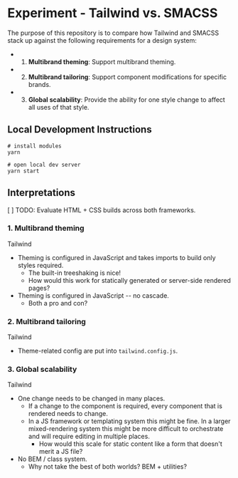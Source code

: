 # Experiment - Tailwind vs. SMACSS

The purpose of this repository is to compare how Tailwind and SMACSS stack up against the following requirements for a design system:

- 1. **Multibrand theming**: Support multibrand theming.
- 2. **Multibrand tailoring**: Support component modifications for specific brands.
- 3. **Global scalability**: Provide the ability for one style change to affect all uses of that style.

## Local Development Instructions

```
# install modules
yarn

# open local dev server
yarn start
```

## Interpretations

[ ] TODO: Evaluate HTML + CSS builds across both frameworks.

### 1. Multibrand theming

Tailwind

- Theming is configured in JavaScript and takes imports to build only styles required.
  - The built-in treeshaking is nice!
  - How would this work for statically generated or server-side rendered pages?
- Theming is configured in JavaScript -- no cascade.
  - Both a pro and con?

### 2. Multibrand tailoring

Tailwind

- Theme-related config are put into `tailwind.config.js`.

### 3. Global scalability

Tailwind

- One change needs to be changed in many places.
  - If a change to the component is required, every component that is rendered needs to change.
  - In a JS framework or templating system this might be fine. In a larger mixed-rendering system this might be more difficult to orchestrate and will require editing in multiple places.
    - How would this scale for static content like a form that doesn't merit a JS file?
- No BEM / class system.
  - Why not take the best of both worlds? BEM + utilities?

